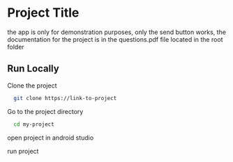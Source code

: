 
# Project Title

the app is only for demonstration purposes, only the send button works, the documentation for the project is in the questions.pdf file located in the root folder




## Run Locally

Clone the project

```bash
  git clone https://link-to-project
```

Go to the project directory

```bash
  cd my-project
```

open project in android studio 

run project

